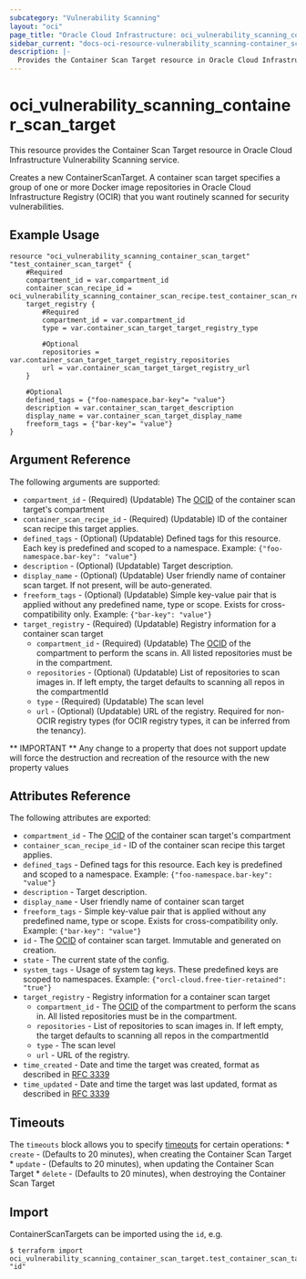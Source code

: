 ```yaml
---
subcategory: "Vulnerability Scanning"
layout: "oci"
page_title: "Oracle Cloud Infrastructure: oci_vulnerability_scanning_container_scan_target"
sidebar_current: "docs-oci-resource-vulnerability_scanning-container_scan_target"
description: |-
  Provides the Container Scan Target resource in Oracle Cloud Infrastructure Vulnerability Scanning service
---
```


# oci_vulnerability_scanning_container_scan_target
This resource provides the Container Scan Target resource in Oracle Cloud Infrastructure Vulnerability Scanning service.

Creates a new ContainerScanTarget. A container scan target specifies a group of one or more Docker image repositories in Oracle Cloud Infrastructure Registry (OCIR) that you want routinely scanned for security vulnerabilities.


## Example Usage

```hcl
resource "oci_vulnerability_scanning_container_scan_target" "test_container_scan_target" {
	#Required
	compartment_id = var.compartment_id
	container_scan_recipe_id = oci_vulnerability_scanning_container_scan_recipe.test_container_scan_recipe.id
	target_registry {
		#Required
		compartment_id = var.compartment_id
		type = var.container_scan_target_target_registry_type

		#Optional
		repositories = var.container_scan_target_target_registry_repositories
		url = var.container_scan_target_target_registry_url
	}

	#Optional
	defined_tags = {"foo-namespace.bar-key"= "value"}
	description = var.container_scan_target_description
	display_name = var.container_scan_target_display_name
	freeform_tags = {"bar-key"= "value"}
}
```

## Argument Reference

The following arguments are supported:

* `compartment_id` - (Required) (Updatable) The [OCID](https://docs.cloud.oracle.com/iaas/Content/General/Concepts/identifiers.htm) of the container scan target's compartment
* `container_scan_recipe_id` - (Required) (Updatable) ID of the container scan recipe this target applies.
* `defined_tags` - (Optional) (Updatable) Defined tags for this resource. Each key is predefined and scoped to a namespace. Example: `{"foo-namespace.bar-key": "value"}` 
* `description` - (Optional) (Updatable) Target description.
* `display_name` - (Optional) (Updatable) User friendly name of container scan target. If not present, will be auto-generated.
* `freeform_tags` - (Optional) (Updatable) Simple key-value pair that is applied without any predefined name, type or scope. Exists for cross-compatibility only. Example: `{"bar-key": "value"}` 
* `target_registry` - (Required) (Updatable) Registry information for a container scan target
	* `compartment_id` - (Required) (Updatable) The [OCID](https://docs.cloud.oracle.com/iaas/Content/General/Concepts/identifiers.htm) of the compartment to perform the scans in. All listed repositories must be in the compartment.
	* `repositories` - (Optional) (Updatable) List of repositories to scan images in. If left empty, the target defaults to scanning all repos in the compartmentId
	* `type` - (Required) (Updatable) The scan level
	* `url` - (Optional) (Updatable) URL of the registry. Required for non-OCIR registry types (for OCIR registry types, it can be inferred from the tenancy).


** IMPORTANT **
Any change to a property that does not support update will force the destruction and recreation of the resource with the new property values

## Attributes Reference

The following attributes are exported:

* `compartment_id` - The [OCID](https://docs.cloud.oracle.com/iaas/Content/General/Concepts/identifiers.htm) of the container scan target's compartment
* `container_scan_recipe_id` - ID of the container scan recipe this target applies.
* `defined_tags` - Defined tags for this resource. Each key is predefined and scoped to a namespace. Example: `{"foo-namespace.bar-key": "value"}` 
* `description` - Target description.
* `display_name` - User friendly name of container scan target
* `freeform_tags` - Simple key-value pair that is applied without any predefined name, type or scope. Exists for cross-compatibility only. Example: `{"bar-key": "value"}` 
* `id` - The [OCID](https://docs.cloud.oracle.com/iaas/Content/General/Concepts/identifiers.htm) of container scan target. Immutable and generated on creation.
* `state` - The current state of the config.
* `system_tags` - Usage of system tag keys. These predefined keys are scoped to namespaces. Example: `{"orcl-cloud.free-tier-retained": "true"}` 
* `target_registry` - Registry information for a container scan target
	* `compartment_id` - The [OCID](https://docs.cloud.oracle.com/iaas/Content/General/Concepts/identifiers.htm) of the compartment to perform the scans in. All listed repositories must be in the compartment.
	* `repositories` - List of repositories to scan images in. If left empty, the target defaults to scanning all repos in the compartmentId
	* `type` - The scan level
	* `url` - URL of the registry.
* `time_created` - Date and time the target was created, format as described in [RFC 3339](https://tools.ietf.org/rfc/rfc3339)
* `time_updated` - Date and time the target was last updated, format as described in [RFC 3339](https://tools.ietf.org/rfc/rfc3339)

## Timeouts

The `timeouts` block allows you to specify [timeouts](https://registry.terraform.io/providers/oracle/oci/latest/docs/guides/changing_timeouts) for certain operations:
	* `create` - (Defaults to 20 minutes), when creating the Container Scan Target
	* `update` - (Defaults to 20 minutes), when updating the Container Scan Target
	* `delete` - (Defaults to 20 minutes), when destroying the Container Scan Target


## Import

ContainerScanTargets can be imported using the `id`, e.g.

```
$ terraform import oci_vulnerability_scanning_container_scan_target.test_container_scan_target "id"
```

